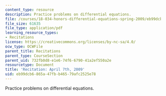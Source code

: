 ```yaml
---
content_type: resource
description: Practice problems on differential equations.
file: /courses/18-034-honors-differential-equations-spring-2009/eb99dcb6865a47fbb46579afc2525e78_MIT18_034s09_rec13_4_7.pdf
file_size: 61635
file_type: application/pdf
learning_resource_types:
- Recitations
license: https://creativecommons.org/licenses/by-nc-sa/4.0/
ocw_type: OCWFile
parent_title: Recitations
parent_type: CourseSection
parent_uid: 732fb0d8-e1e6-74f6-6790-41a2ef550a2e
resourcetype: Document
title: 'Recitation: April 7th, 2009'
uid: eb99dcb6-865a-47fb-b465-79afc2525e78
---
```

Practice problems on differential equations.